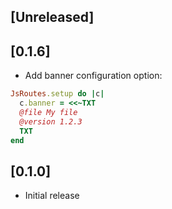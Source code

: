 ## [Unreleased]

## [0.1.6]

* Add banner configuration option:

``` ruby
JsRoutes.setup do |c|
  c.banner = <<~TXT
  @file My file
  @version 1.2.3
  TXT
end
```

## [0.1.0]

- Initial release
